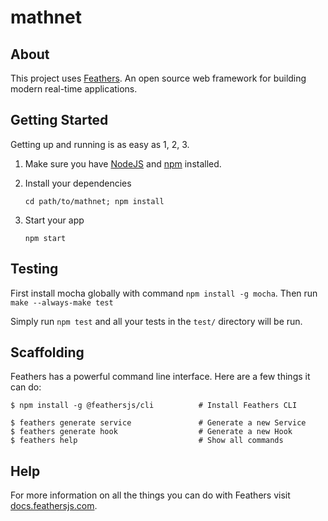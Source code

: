 # mathnet

>

## About

This project uses [Feathers](http://feathersjs.com). An open source web
framework for building modern real-time applications.

## Getting Started

Getting up and running is as easy as 1, 2, 3.

1. Make sure you have [NodeJS](https://nodejs.org/) and
   [npm](https://www.npmjs.com/) installed.
2. Install your dependencies

    ```
    cd path/to/mathnet; npm install
    ```

3. Start your app

    ```
    npm start
    ```

## Testing

First install mocha globally with command `npm install -g mocha`. Then run
`make --always-make test`

Simply run `npm test` and all your tests in the `test/` directory will be run.

## Scaffolding

Feathers has a powerful command line interface. Here are a few things it can do:

```
$ npm install -g @feathersjs/cli          # Install Feathers CLI

$ feathers generate service               # Generate a new Service
$ feathers generate hook                  # Generate a new Hook
$ feathers help                           # Show all commands
```

## Help

For more information on all the things you can do with Feathers visit
[docs.feathersjs.com](http://docs.feathersjs.com).
